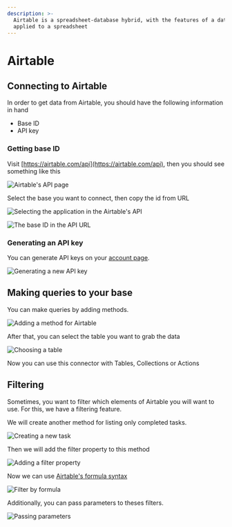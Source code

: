 ```yaml
---
description: >-
  Airtable is a spreadsheet-database hybrid, with the features of a database but
  applied to a spreadsheet
---
```


# Airtable

## Connecting to Airtable

In order to get data from Airtable, you should have the following information in hand

* Base ID
* API key

### Getting base ID

Visit [https://airtable.com/api](https://airtable.com/api), then you should see something like this

![Airtable&apos;s API page](../../../.gitbook/assets/image%20%2817%29.png)

Select the base you want to connect, then copy the id from URL

![Selecting the application in the Airtable&apos;s API](../../../.gitbook/assets/get-base-api.gif)

![The base ID in the API URL](../../../.gitbook/assets/image%20%2822%29.png)

### Generating an API key

You can generate API keys on your [account page](https://airtable.com/account).

![Generating a new API key](../../../.gitbook/assets/generating-an-api-key.gif)

## Making queries to your base

You can make queries by adding methods.

![Adding a method for Airtable](../../../.gitbook/assets/adding-method.gif)

After that, you can select the table you want to grab the data

![Choosing a table](../../../.gitbook/assets/selecting-the-table-name.gif)

Now you can use this connector with Tables, Collections or Actions

## Filtering

Sometimes, you want to filter which elements of Airtable you will want to use. For this, we have a filtering feature.

We will create another method for listing only completed tasks.

![Creating a new task](../../../.gitbook/assets/create-list-only-completed.gif)

Then we will add the filter property to this method

![Adding a filter property](../../../.gitbook/assets/adding-a-filter-prop.gif)

Now we can use [Airtable's formula syntax](https://support.airtable.com/hc/en-us/articles/203255215-Formula-field-reference)

![Filter by formula](../../../.gitbook/assets/addind-filters.gif)

Additionally, you can pass parameters to theses filters.

![Passing parameters](../../../.gitbook/assets/passing-parameters.gif)

